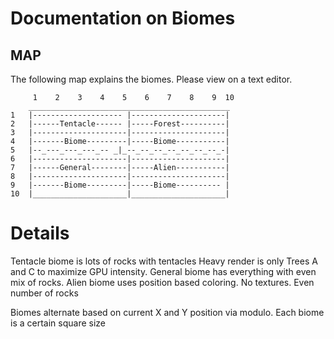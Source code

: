 # Documentation on Biomes
## MAP		

The following map explains the biomes. 
Please view on a text editor.

```
	 1    2    3    4    5    6    7    8    9  10
	_____________________________________________	
1	|-------------------- |---------------------|
2	|------Tentacle------ |-----Forest----------|
3	|---------------------|---------------------|
4	|-------Biome---------|-----Biome-----------|
5	|--_---_---_---_-- _|_--_--_--_--_--_--_--_-|
6	|---------------------|---------------------|
7	|------General--------|-----Alien-----------|
8	|---------------------|---------------------|
9	|-------Biome---------|-----Biome---------- |
10	|_____________________|_____________________|
```
# Details
Tentacle biome is lots of rocks with tentacles
Heavy render is only Trees A and C to maximize GPU intensity.
General biome has everything with even mix of rocks.
Alien biome uses position based coloring. No textures. Even number of rocks

Biomes alternate based on current X and Y position via modulo.
Each biome is a certain square size
